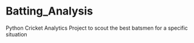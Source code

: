# Batting_Analysis
Python Cricket Analytics Project to scout the best batsmen for a specific situation
